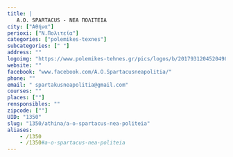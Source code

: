 ```yaml
---
title: |
   Α.Ο. SPARTACUS - ΝEA ΠΟΛΙΤΕΙΑ
city: ["Αθήνα"]
perioxi: ["Ν.Πολιτεία"]
categories: ["polemikes-texnes"]
subcategories: [" "]
address: ""
logoimg: "https://www.polemikes-tehnes.gr/pics/logos/b/2017931204520498.jpg"
website: ""
facebook: "www.facebook.com/A.O.Spartacusneapolitia/"
phone: ""
email: " spartakusneapolitia@gmail.com"
courses: ""
places: [""]
rensponsibles: ""
zipcode: [""]
UID: "1350"
slug: "1350/athina/a-o-spartacus-nea-politeia"
aliases:
    - /1350
    - /1350#a-o-spartacus-nea-politeia
---
```


